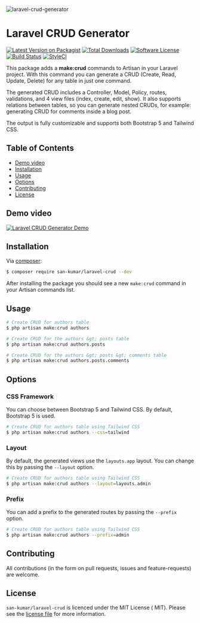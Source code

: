 ![laravel-crud-generator](https://cdn.articlevideorobot.com/hosted/16-12-2022/laravel-crud-152f.webp)

# Laravel CRUD Generator

[![Latest Version on Packagist][ico-version]][link-packagist]
[![Total Downloads][ico-downloads]][link-downloads]
[![Software License][ico-license]](LICENSE.md)
[![Build Status][ico-circleci]][link-circleci]
[![StyleCI][ico-styleci]][link-styleci]

This package adds a **make:crud** commands to Artisan in
your Laravel project. With this command you can generate a
CRUD (Create, Read, Update, Delete) for any table in just
one command.

The generated CRUD includes a Controller, Model, Policy,
routes, validations, and 4 view files (index, create, edit,
show). It also supports relations between tables, so you can
generate nested CRUDs, for example: generating CRUD for
comments inside a blog post.

The output is fully customizable and supports both Bootstrap
5 and Tailwind CSS.

## Table of Contents

- [Demo video](#demo-video)
- [Installation](#installation)
- [Usage](#usage)
- [Options](#options)
- [Contributing](#contributing)
- [License](#license)

## Demo video

[![Laravel CRUD Generator Demo](http://img.youtube.com/vi/rjDX5ItsOnQ/0.jpg)](http://www.youtube.com/watch?v=rjDX5ItsOnQ "Video Title")

## Installation

Via [composer](http://getcomposer.org):

```bash
$ composer require san-kumar/laravel-crud --dev
```

After installing the package you should see a
new `make:crud` command in your Artisan commands list.

## Usage

```bash
# Create CRUD for authors table
$ php artisan make:crud authors

# Create CRUD for the authors &gt; posts table
$ php artisan make:crud authors.posts

# Create CRUD for the authors &gt; posts &gt; comments table  
$ php artisan make:crud authors.posts.comments
```

## Options

### CSS Framework

You can choose between Bootstrap 5 and Tailwind CSS. By
default, Bootstrap 5 is used.

```bash
# Create CRUD for authors table using Tailwind CSS
$ php artisan make:crud authors --css=tailwind
```

### Layout

By default, the generated views use the `layouts.app`
layout. You can change this by passing the `--layout`
option.

```bash
# Create CRUD for authors table using Tailwind CSS
$ php artisan make:crud authors --layout=layouts.admin
```

### Prefix

You can add a prefix to the generated routes by passing the
`--prefix` option.

```bash
# Create CRUD for authors table using Tailwind CSS
$ php artisan make:crud authors --prefix=admin
```

## Contributing

All contributions (in the form on pull requests, issues and
feature-requests) are welcome. 

## License

`san-kumar/laravel-crud` is licenced under the MIT License (
MIT). Please see the [license file](LICENSE.md) for more
information.

[ico-version]: https://img.shields.io/packagist/v/san-kumar/laravel-crud.svg?style=flat-square

[ico-license]: https://img.shields.io/badge/license-MIT-green.svg?style=flat-square

[ico-downloads]: https://img.shields.io/packagist/dt/san-kumar/laravel-crud.svg?style=flat-square

[ico-circleci]: https://img.shields.io/circleci/project/github/san-kumar/laravel-crud.svg?style=flat-square

[ico-styleci]: https://styleci.io/repos/56054783/shield

[link-packagist]: https://packagist.org/packages/san-kumar/laravel-crud

[link-downloads]: https://packagist.org/packages/san-kumar/laravel-crud

[link-circleci]: https://circleci.com/gh/san-kumar/laravel-crud

[link-styleci]: https://styleci.io/repos/539648789
